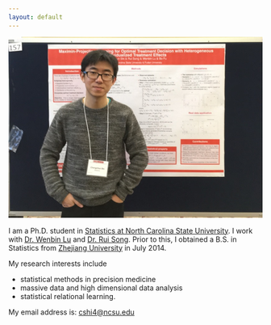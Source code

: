 ```yaml
---
layout: default
---
```


<!---<img class="profile-picture" src="profile0.jpg" width="1000" height="1000">-->
<img src="profile0.jpg">

I am a Ph.D. student in [Statistics at North Carolina State University](https://www.stat.ncsu.edu/). I work with [Dr. Wenbin Lu](https://www4.stat.ncsu.edu/~lu/) and 
[Dr. Rui Song](https://www4.stat.ncsu.edu/~song/). Prior to this, I obtained a B.S. in Statistics from [Zhejiang University](https://www.zju.edu.cn/english/) in July 2014.
 
My research interests include 

<!---* [statistical methods in precision medicine](research_pm)-->
* statistical methods in precision medicine
* massive data and high dimensional data analysis
* statistical relational learning.

My email address is: <cshi4@ncsu.edu>

